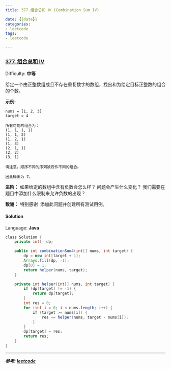 ```yaml
---
title: 377.组合总和 Ⅳ (Combination Sum IV)

date: {{date}}
categories:
- leetcode
tags:
- leetcode

---
```

### [377\. 组合总和 Ⅳ](https://leetcode-cn.com/problems/combination-sum-iv/)

Difficulty: **中等**


给定一个由正整数组成且不存在重复数字的数组，找出和为给定目标正整数的组合的个数。

**示例:**

```
nums = [1, 2, 3]
target = 4

所有可能的组合为：
(1, 1, 1, 1)
(1, 1, 2)
(1, 2, 1)
(1, 3)
(2, 1, 1)
(2, 2)
(3, 1)

请注意，顺序不同的序列被视作不同的组合。

因此输出为 7。
```

**进阶：**
如果给定的数组中含有负数会怎么样？
问题会产生什么变化？
我们需要在题目中添加什么限制来允许负数的出现？

**致谢：**
特别感谢  添加此问题并创建所有测试用例。


#### Solution

Language: **Java**

```java
​class Solution {
    private int[] dp;

    public int combinationSum4(int[] nums, int target) {
        dp = new int[target + 1];
        Arrays.fill(dp, -1);
        dp[0] = 1;
        return helper(nums, target);
    }

    private int helper(int[] nums, int target) {
        if (dp[target] != -1) {
            return dp[target];
        }
        int res = 0;
        for (int i = 0; i < nums.length; i++) {
            if (target >= nums[i]) {
                res += helper(nums, target - nums[i]);
            }
        }
        dp[target] = res;
        return res;
    }
}
```
---
***参考:
[leetcode](https://leetcode-cn.com/problems/combination-sum-iv/submissions/)***
